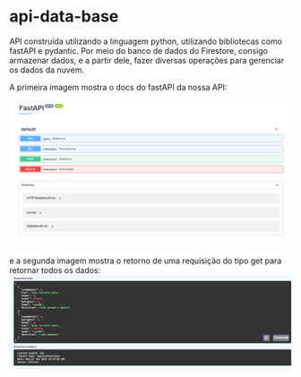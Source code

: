 # api-data-base
API construída utilizando a linguagem python, utilizando bibliotecas como fastAPI e pydantic.  Por meio do banco de dados do Firestore, consigo armazenar dados, e a partir dele, fazer diversas operações para gerenciar os dados da nuvem. 

A primeira imagem mostra o docs do fastAPI da nossa API:

![alt text](https://github.com/PhellipePalitot/api-data-base/blob/main/imagens/fastapi.png)

e a segunda imagem mostra o retorno de uma requisição do tipo get para retornar todos os dados:
![alt text](https://github.com/PhellipePalitot/api-data-base/blob/main/imagens/fastapi2.png)
